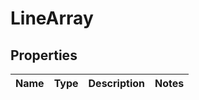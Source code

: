 # LineArray

## Properties
Name | Type | Description | Notes
------------ | ------------- | ------------- | -------------
